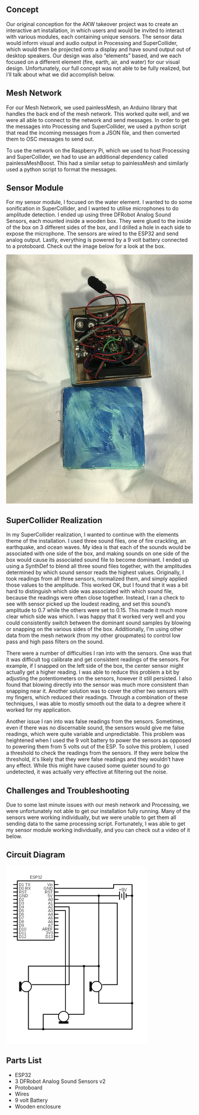 ## Concept

Our original conception for the AKW takeover project was to create an interactive art installation, in which users and would be invited to interact with various modules, each containing unique sensors. The sensor data would inform visual and audio output in Processing and SuperCollider, which would then be projected onto a display and have sound output out of desktop speakers. Our design was also “elements” based, and we each focused on a different element (fire, earth, air, and water) for our visual design. Unfortunately, our full concept was not able to be fully realized, but I’ll talk about what we did accomplish below.

## Mesh Network

For our Mesh Network, we used painlessMesh, an Arduino library that handles the back end of the mesh network. This worked quite well, and we were all able to connect to the network and send messages. In order to get the messages into Processing and SuperCollider, we used a python script that read the incoming messages from a JSON file, and then converted them to OSC messages to send out.

To use the network on the Raspberry Pi, which we used to host Processing and SuperCollider, we had to use an additional dependency called painlessMeshBoost. This had a similar setup to painlessMesh and similarly used a python script to format the messages.

## Sensor Module

For my sensor module, I focused on the water element. I wanted to do some sonification in SuperCollider, and I wanted to utilise microphones to do amplitude detection. I ended up using three DFRobot Analog Sound Sensors, each mounted inside a wooden box. They were glued to the inside of the box on 3 different sides of the box, and I drilled a hole in each side to expose the microphone. The sensors are wired to the ESP32 and send analog output. Lastly, everything is powered by a 9 volt battery connected to a protoboard. Check out the image below for a look at the box.

![alt text](https://github.com/alexichristakis/akw-takeover/blob/master/mesh/sam-water-input/Pictures%20and%20Video/IMG_6302.JPG)

## SuperCollider Realization

In my SuperCollider realization, I wanted to continue with the elements theme of the installation. I used three sound files, one of fire crackling, an earthquake, and ocean waves. My idea is that each of the sounds would be associated with one side of the box, and making sounds on one side of the box would cause its associated sound file to become dominant. I ended up using a SynthDef to blend all three sound files together, with the amplitudes determined by which sound sensor reads the highest values. Originally, I took readings from all three sensors, normalized them, and simply applied those values to the amplitude. This worked OK, but I found that it was a bit hard to distinguish which side was associated with which sound file, because the readings were often close together. Instead, I ran a check to see with sensor picked up the loudest reading, and set this sound’s amplitude to 0.7 while the others were set to 0.15. This made it much more clear which side was which. I was happy that it worked very well and you could consistently switch between the dominant sound samples by blowing or snapping on the various sides of the box. Additionally, I'm using other data from the mesh network (from my other groupmates) to control low pass and high pass filters on the sound. 

There were a number of difficulties I ran into with the sensors. One was that it was difficult tog calibrate and get consistent readings of the sensors. For example, if I snapped on the left side of the box, the center sensor might actually get a higher reading. I was able to reduce this problem a bit by adjusting the potentiometers on the sensors, however it still persisted. I also found that blowing directly into the sensor was much more consistent than snapping near it. Another solution was to cover the other two sensors with my fingers, which reduced their readings. Through a combination of these techniques, I was able to mostly smooth out the data to a degree where it worked for my application.

Another issue I ran into was false readings from the sensors. Sometimes, even if there was no discernable sound, the sensors would give me false readings, which were quite variable and unpredictable. This problem was heightened when I used the 9 volt battery to power the sensors as opposed to powering them from 5 volts out of the ESP. To solve this problem, I used a threshold to check the readings from the sensors. If they were below the threshold, it's likely that they were false readings and they wouldn’t have any effect. While this might have caused some quieter sound to go undetected, it was actually very effective at filtering out the noise.

## Challenges and Troubleshooting

Due to some last minute issues with our mesh network and Processing, we were unfortunately not able to get our installation fully running. Many of the sensors were working individually, but we were unable to get them all sending data to the same processing script. Fortunately, I was able to get my sensor module working individually, and you can check out a video of it below.

## Circuit Diagram

![alt text](https://github.com/alexichristakis/akw-takeover/blob/master/mesh/sam-water-input/Pictures%20and%20Video/circuit.png)

## Parts List

-   ESP32
-   3 DFRobot Analog Sound Sensors v2
-   Protoboard
-   Wires
-   9 volt Battery
-   Wooden enclosure

